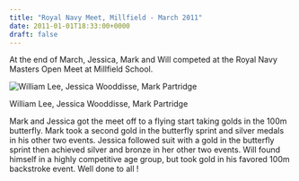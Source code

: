 ```yaml
---
title: "Royal Navy Meet, Millfield - March 2011"
date: 2011-01-01T18:33:00+0000
draft: false
---
```

At the end of March, Jessica, Mark and Will competed at the Royal Navy Masters Open Meet at Millfield School.



![William Lee, Jessica Wooddisse, Mark Partridge](/images/2015/01/image0013.jpg)

 William Lee, Jessica Wooddisse, Mark Partridge

Mark and Jessica got the meet off to a flying start taking golds in the 100m butterfly. Mark took a second gold in the butterfly sprint and silver medals in his other two events. Jessica followed suit with a gold in the butterfly sprint then achieved silver and bronze in her other two events. Will found himself in a highly competitive age group, but took gold in his favored 100m backstroke event. Well done to all !

